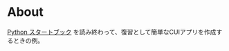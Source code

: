 # About

[Python スタートブック](https://gihyo.jp/book/2018/978-4-7741-9643-5) を読み終わって、復習として簡単なCUIアプリを作成するときの例。
